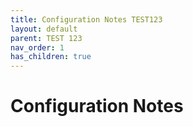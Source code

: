 ```yaml
---
title: Configuration Notes TEST123
layout: default
parent: TEST 123
nav_order: 1
has_children: true
---
```


# Configuration Notes
